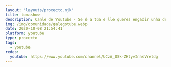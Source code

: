 ```yaml
---
layout: 'layouts/proxecto.njk'
title: tomashow
description: Canle de Youtube - Se é a túa e lle queres engadir unha descripción e etiquetas, ponte en contacto con nós.
img: /img/comunidade/galegotube.webp
date: 2020-10-08 21:54:41
platform: youtube
type: proxecto
tags:
  - youtube
redes:
  youtube: https://www.youtube.com/channel/UCzA_OSk-ZHtyvInhsVretdg
---
```


